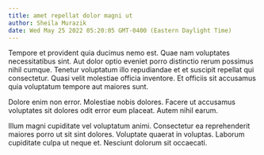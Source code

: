 ```yaml
---
title: amet repellat dolor magni ut
author: Sheila Murazik
date: Wed May 25 2022 05:20:05 GMT-0400 (Eastern Daylight Time)
---
```

Tempore et provident quia ducimus nemo est. Quae nam voluptates necessitatibus sint. Aut dolor optio eveniet porro distinctio rerum possimus nihil cumque. Tenetur voluptatum illo repudiandae et et suscipit repellat qui consectetur. Quasi velit molestiae officia inventore. Et officiis sit accusamus quia voluptatum tempore aut maiores sunt.

 Dolore enim non error. Molestiae nobis dolores. Facere ut accusamus voluptates sit dolores odit error eum placeat. Autem nihil earum.

 Illum magni cupiditate vel voluptatum animi. Consectetur ea reprehenderit maiores porro ut sit sint dolores. Voluptate quaerat in voluptas. Laborum cupiditate culpa ut neque et. Nesciunt dolorum sit occaecati.